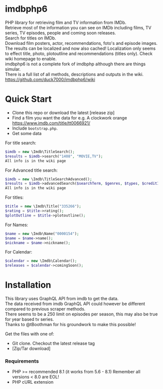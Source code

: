 imdbphp6
=======

PHP library for retrieving film and TV information from IMDb.<br>
Retrieve most of the information you can see on IMDb including films, TV series, TV episodes, people and coming soon releases.<br>
Search for titles on IMDb.<br>
Download film posters, actor, recommendations, foto's and episode images.<br>
The results can be localized and now also cached! Localization only seems to effect title, photo, plotoutline and recommendations (titles only). Check wiki homepage to enable.<br>
imdbphp6 is not a complete fork of imdbphp although there are things simular.<br>
There is a full list of all methods, descriptions and outputs in the wiki.
https://github.com/duck7000/imdbphp6/wiki


Quick Start
===========

* Clone this repo or download the latest [release zip]
* Find a film you want the data for e.g. A clockwork orange https://www.imdb.com/title/tt0066921/
* Include `bootstrap.php`.
* Get some data

For title search:
```php
$imdb = new \Imdb\TitleSearch();
$results = $imdb->search("1408", "MOVIE,TV");
All info is in the wiki page
```

For Advanced title search:
```php
$imdb = new \Imdb\TitleSearchAdvanced();
$results = $imdb->advancedSearch($searchTerm, $genres, $types, $creditId, $startDate, $endDate, $countryId, $languageId);
All info is in the wiki page
```

For titles:
```php
$title = new \Imdb\Title("335266");
$rating = $title->rating();
$plotOutline = $title->plotoutline();
```

For Names:
```php
$name = new \Imdb\Name("0000154");
$name = $name->name();
$nickname = $name->nickname();
```

For Calendar:
```php
$calendar = new \Imdb\Calendar();
$releases = $calendar->comingSoon();
```

Installation
============

This library uses GraphQL API from imdb to get the data.<br>
The data received from imdb GraphQL API could however be different compared to previous scraper methods.<br>
There seems to be a 250 limit on episodes per season, this may also be true for year based tv series.<br>
Thanks to @tBoothman for his groundwork to make this possible!

Get the files with one of:
* Git clone. Checkout the latest release tag
* [Zip/Tar download]

### Requirements
* PHP >= recommended 8.1 (it works from 5.6 - 8.1) Remember all versions < 8.0 are EOL!
* PHP cURL extension
